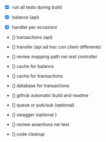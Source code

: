 * [x] run all tests during build 

* [X] balance (api)
* [x] handler per eccezioni
* [] transactions (api)
* [] transfer (api ad hoc con client differente)

* [] review mapping path nei rest controller

* [] cache for balance
* [] cache for transactions
* [] database for transactions

* [] github automatic build and readme
* [] queue or pub/sub (optional)
* [] swagger (optional )

* [] review assertions nei test 
* [] code cleanup